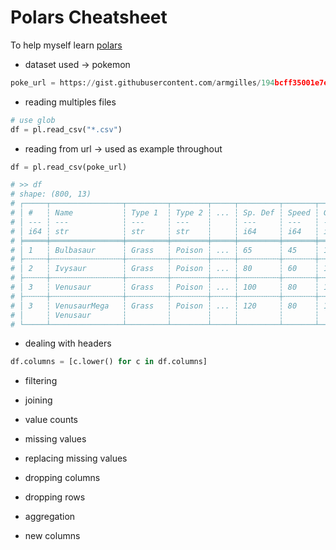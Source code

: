 # Polars Cheatsheet
To help myself learn [polars](https://www.pola.rs)

* dataset used -> pokemon

```python
poke_url = https://gist.githubusercontent.com/armgilles/194bcff35001e7eb53a2a8b441e8b2c6/raw/92200bc0a673d5ce2110aaad4544ed6c4010f687/pokemon.csv
```

* reading multiples files

```python
# use glob
df = pl.read_csv("*.csv")
```

* reading from url -> used as example throughout

```python
df = pl.read_csv(poke_url)

# >> df
# shape: (800, 13)
# ┌─────┬────────────────┬─────────┬────────┬─────┬─────────┬───────┬────────────┬───────────┐
# │ #   ┆ Name           ┆ Type 1  ┆ Type 2 ┆ ... ┆ Sp. Def ┆ Speed ┆ Generation ┆ Legendary │
# │ --- ┆ ---            ┆ ---     ┆ ---    ┆     ┆ ---     ┆ ---   ┆ ---        ┆ ---       │
# │ i64 ┆ str            ┆ str     ┆ str    ┆     ┆ i64     ┆ i64   ┆ i64        ┆ bool      │
# ╞═════╪════════════════╪═════════╪════════╪═════╪═════════╪═══════╪════════════╪═══════════╡
# │ 1   ┆ Bulbasaur      ┆ Grass   ┆ Poison ┆ ... ┆ 65      ┆ 45    ┆ 1          ┆ false     │
# ├╌╌╌╌╌┼╌╌╌╌╌╌╌╌╌╌╌╌╌╌╌╌┼╌╌╌╌╌╌╌╌╌┼╌╌╌╌╌╌╌╌┼╌╌╌╌╌┼╌╌╌╌╌╌╌╌╌┼╌╌╌╌╌╌╌┼╌╌╌╌╌╌╌╌╌╌╌╌┼╌╌╌╌╌╌╌╌╌╌╌┤
# │ 2   ┆ Ivysaur        ┆ Grass   ┆ Poison ┆ ... ┆ 80      ┆ 60    ┆ 1          ┆ false     │
# ├╌╌╌╌╌┼╌╌╌╌╌╌╌╌╌╌╌╌╌╌╌╌┼╌╌╌╌╌╌╌╌╌┼╌╌╌╌╌╌╌╌┼╌╌╌╌╌┼╌╌╌╌╌╌╌╌╌┼╌╌╌╌╌╌╌┼╌╌╌╌╌╌╌╌╌╌╌╌┼╌╌╌╌╌╌╌╌╌╌╌┤
# │ 3   ┆ Venusaur       ┆ Grass   ┆ Poison ┆ ... ┆ 100     ┆ 80    ┆ 1          ┆ false     │
# ├╌╌╌╌╌┼╌╌╌╌╌╌╌╌╌╌╌╌╌╌╌╌┼╌╌╌╌╌╌╌╌╌┼╌╌╌╌╌╌╌╌┼╌╌╌╌╌┼╌╌╌╌╌╌╌╌╌┼╌╌╌╌╌╌╌┼╌╌╌╌╌╌╌╌╌╌╌╌┼╌╌╌╌╌╌╌╌╌╌╌┤
# │ 3   ┆ VenusaurMega   ┆ Grass   ┆ Poison ┆ ... ┆ 120     ┆ 80    ┆ 1          ┆ false     │
# │     ┆ Venusaur       ┆         ┆        ┆     ┆         ┆       ┆            ┆           │
# └─────┴────────────────┴─────────┴────────┴─────┴─────────┴───────┴────────────┴───────────┘
```

* dealing with headers

```python
df.columns = [c.lower() for c in df.columns]
```

* filtering

* joining

* value counts

* missing values

* replacing missing values

* dropping columns

* dropping rows

* aggregation

* new columns
